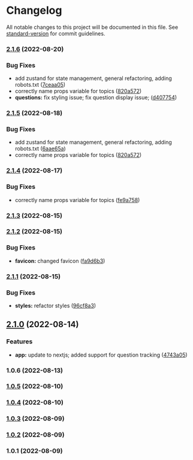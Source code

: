 # Changelog

All notable changes to this project will be documented in this file. See [standard-version](https://github.com/conventional-changelog/standard-version) for commit guidelines.

### [2.1.6](https://github.com/User5842/rafaels-list/compare/v2.1.3...v2.1.6) (2022-08-20)

### Bug Fixes

- add zustand for state management, general refactoring, adding robots.txt ([7ceaa05](https://github.com/User5842/rafaels-list/commit/7ceaa05a29f79336a939f40531bed46ddefd350d))
- correctly name props variable for topics ([820a572](https://github.com/User5842/rafaels-list/commit/820a572bb435f786b823caf658344db645c80300))
- **questions:** fix styling issue; fix question display issue; ([d407754](https://github.com/User5842/rafaels-list/commit/d407754d9479f39850ba44691cda4f8e2488f129))

### [2.1.5](https://github.com/User5842/rafaels-list/compare/v2.1.3...v2.1.5) (2022-08-18)

### Bug Fixes

- add zustand for state management, general refactoring, adding robots.txt ([6aae65a](https://github.com/User5842/rafaels-list/commit/6aae65ab37bd30ca01a11f78ae3425f03e0cdc63))
- correctly name props variable for topics ([820a572](https://github.com/User5842/rafaels-list/commit/820a572bb435f786b823caf658344db645c80300))

### [2.1.4](https://github.com/User5842/rafaels-list/compare/v2.1.3...v2.1.4) (2022-08-17)

### Bug Fixes

- correctly name props variable for topics ([fe9a758](https://github.com/User5842/rafaels-list/commit/fe9a758ee989f9ebaa89ecce20e4c51e8e4d072b))

### [2.1.3](https://github.com/User5842/rafaels-list/compare/v2.1.2...v2.1.3) (2022-08-15)

### [2.1.2](https://github.com/User5842/rafaels-list/compare/v2.1.1...v2.1.2) (2022-08-15)

### Bug Fixes

- **favicon:** changed favicon ([fa9d6b3](https://github.com/User5842/rafaels-list/commit/fa9d6b314fdefd92b1d837e5760330605514b269))

### [2.1.1](https://github.com/User5842/rafaels-list/compare/v2.1.0...v2.1.1) (2022-08-15)

### Bug Fixes

- **styles:** refactor styles ([96cf8a3](https://github.com/User5842/rafaels-list/commit/96cf8a301bc8874520234aa9863903732e14c91d))

## [2.1.0](https://github.com/User5842/rafaels-list/compare/v1.0.6...v2.1.0) (2022-08-14)

### Features

- **app:** update to nextjs; added support for question tracking ([4743a05](https://github.com/User5842/rafaels-list/commit/4743a05d34283df740b179587ee36c0e69bb132c))

### 1.0.6 (2022-08-13)

### [1.0.5](https://github.com/User5842/rafaels-list/compare/v1.0.4...v1.0.5) (2022-08-10)

### [1.0.4](https://github.com/User5842/rafaels-list/compare/v1.0.3...v1.0.4) (2022-08-10)

### [1.0.3](https://github.com/User5842/rafaels-list/compare/v1.0.2...v1.0.3) (2022-08-09)

### [1.0.2](https://github.com/User5842/rafaels-list/compare/v1.0.1...v1.0.2) (2022-08-09)

### 1.0.1 (2022-08-09)
